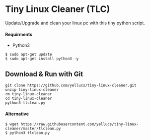 # Tiny Linux Cleaner (TLC)
 Update/Upgrade and clean your linux pc with this tiny python script.
 
#### Requirments 
   * Python3
```
$ sudo apt-get update
$ sudo apt-get install python3 -y
```

## Download & Run with Git

```
git clone https://github.com/yellucs/tiny-linux-cleaner.git
unzip tiny-linux-cleaner
rm tiny-linux-cleaner
cd tiny-linux-cleaner
python3 tlclean.py 
```
#### Alternative

```
$ wget https://raw.githubusercontent.com/yellucs/tiny-linux-cleaner/master/tlclean.py
$ python3 tlclean.py 
```
